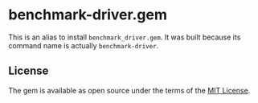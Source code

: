 # benchmark-driver.gem

This is an alias to install `benchmark_driver.gem`.
It was built because its command name is actually `benchmark-driver`.

## License

The gem is available as open source under the terms of the [MIT License](http://opensource.org/licenses/MIT).

